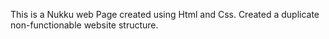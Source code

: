 This is a Nukku web Page created using Html and Css. Created a duplicate non-functionable website structure.